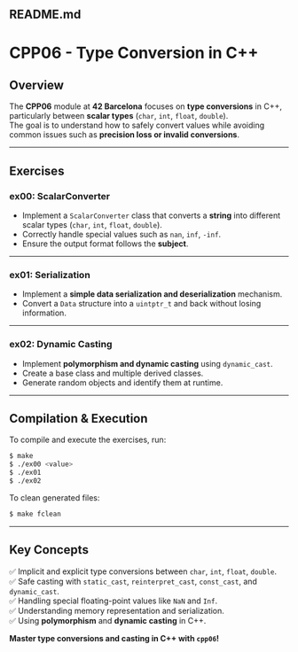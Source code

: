 
## **README.md**  


# CPP06 - Type Conversion in C++

## Overview
The **CPP06** module at **42 Barcelona** focuses on **type conversions** in C++, particularly between **scalar types** (`char`, `int`, `float`, `double`).  
The goal is to understand how to safely convert values while avoiding common issues such as **precision loss or invalid conversions**.

---

## **Exercises**
### **ex00: ScalarConverter**
- Implement a `ScalarConverter` class that converts a **string** into different scalar types (`char`, `int`, `float`, `double`).
- Correctly handle special values such as `nan`, `inf`, `-inf`.
- Ensure the output format follows the **subject**.

---

### **ex01: Serialization**
- Implement a **simple data serialization and deserialization** mechanism.
- Convert a `Data` structure into a `uintptr_t` and back without losing information.

---

### **ex02: Dynamic Casting**
- Implement **polymorphism and dynamic casting** using `dynamic_cast`.
- Create a base class and multiple derived classes.
- Generate random objects and identify them at runtime.

---

## **Compilation & Execution**
To compile and execute the exercises, run:

```sh
$ make
$ ./ex00 <value>
$ ./ex01
$ ./ex02
```
To clean generated files:  
```sh
$ make fclean
```

---

## **Key Concepts**
✅ Implicit and explicit type conversions between `char`, `int`, `float`, `double`.  
✅ Safe casting with `static_cast`, `reinterpret_cast`, `const_cast`, and `dynamic_cast`.  
✅ Handling special floating-point values like `NaN` and `Inf`.  
✅ Understanding memory representation and serialization.  
✅ Using **polymorphism** and **dynamic casting** in C++.  

 **Master type conversions and casting in C++ with `cpp06`!**  

